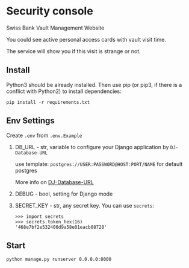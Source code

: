 # Security console
Swiss Bank Vault Management Website

You could see active personal access cards with vault visit time.

The service will show you if this visit is strange or not.

## Install
Python3 should be already installed. Then use pip (or pip3, if there is a conflict with Python2) to install dependencies:
```
pip install -r requirements.txt
```
## Env Settings
Create `.env` from `.env.Example`
1. DB_URL - str, variable to configure your Django application by `DJ-Database-URL`
   
    use template: `postgres://USER:PASSWORD@HOST:PORT/NAME` for default postgres

    More info on [DJ-Database-URL](https://github.com/jacobian/dj-database-url)
1. DEBUG - bool, setting for Django mode
1. SECRET_KEY - str, any secret key.
   You can use `secrets`:
   ```
   >>> import secrets
   >>> secrets.token_hex(16)
   '468e7bf2e532406d9a58e01eacb08720'
   ```

## Start
```
python manage.py runserver 0.0.0.0:8000
```